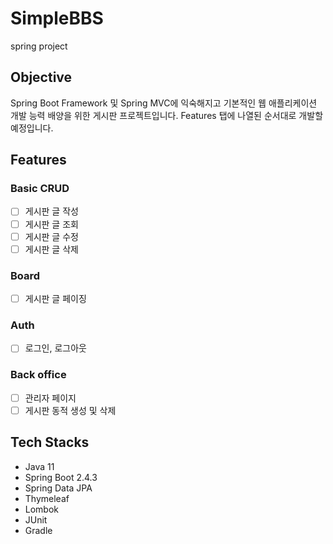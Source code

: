 # SimpleBBS
spring project
## Objective
Spring Boot Framework 및 Spring MVC에 익숙해지고 기본적인 웹 애플리케이션 개발 능력 배양을 위한 게시판 프로젝트입니다.
Features 탭에 나열된 순서대로 개발할 예정입니다.
## Features
### Basic CRUD
- [ ] 게시판 글 작성
- [ ] 게시판 글 조회
- [ ] 게시판 글 수정
- [ ] 게시판 글 삭제
### Board
- [ ] 게시판 글 페이징
### Auth
- [ ] 로그인, 로그아웃
### Back office
- [ ] 관리자 페이지
- [ ] 게시판 동적 생성 및 삭제
## Tech Stacks
- Java 11
- Spring Boot 2.4.3
- Spring Data JPA
- Thymeleaf
- Lombok
- JUnit
- Gradle
